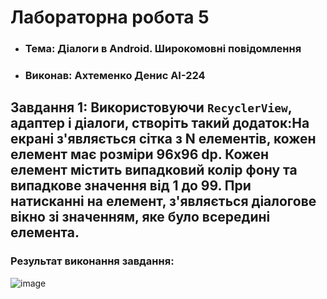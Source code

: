 # Лабораторна робота 5

- ### Тема: **Діалоги в Android. Широкомовні повідомлення**
- ### Виконав: Ахтеменко Денис АІ-224

## Завдання 1: **Використовуючи `RecyclerView`, адаптер і діалоги, створіть такий додаток:На екрані з'являється сітка з N елементів, кожен елемент має розміри 96х96 dp. Кожен елемент містить випадковий колір фону та випадкове значення від 1 до 99. При натисканні на елемент, з'являється діалогове вікно зі значенням, яке було всередині елемента.**


### Результат виконання завдання:
![image](https://github.com/user-attachments/assets/c32110bf-46d6-437e-ba82-1f732ff25d28)

